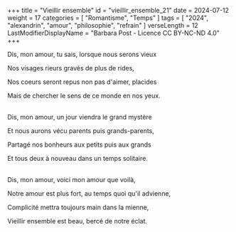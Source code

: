 +++
title = "Vieillir ensemble"
id = "vieillir_ensemble_21"
date = 2024-07-12
weight = 17
categories = [ "Romantisme", "Temps" ]
tags = [ "2024", "alexandrin", "amour", "philosophie", "refrain" ]
verseLength = 12
LastModifierDisplayName = "Barbara Post - Licence CC BY-NC-ND 4.0"
+++

Dis, mon amour, tu sais, lorsque nous serons vieux

Nos visages rieurs gravés de plus de rides,

Nos coeurs seront repus non pas d'aimer, placides

Mais de chercher le sens de ce monde en nos yeux.

 \
Dis, mon amour, un jour viendra le grand mystère

Et nous aurons vécu parents puis grands-parents,

Partagé nos bonheurs aux petits puis aux grands

Et tous deux à nouveau dans un temps solitaire.

 \
Dis, mon amour, voici mon amour que voilà,

Notre amour est plus fort, au temps quoi qu'il advienne,

Complicité mettra toujours main dans la mienne,

Vieillir ensemble est beau, bercé de notre éclat.
